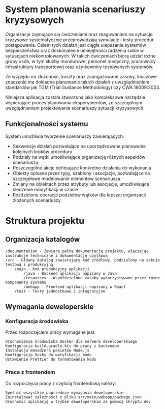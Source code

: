 # System planowania scenariuszy kryzysowych

Organizacje zajmujące się ćwiczeniami oraz reagowaniem na sytuacje kryzysowe systematycznie przeprowadzają symulacje i testy procedur postępowania. Celem tych działań jest ciągłe ulepszanie systemów bezpieczeństwa oraz doskonalenie umiejętności radzenia sobie w sytuacjach niekontrolowanych. W takich ćwiczeniach biorą udział różne grupy osób, w tym służby mundurowe, personel medyczny, pracownicy infrastruktury transportowej oraz użytkownicy testowanych systemów.

Ze względu na złożoność, koszty oraz zaangażowane zasoby, kluczowe znaczenie ma dokładne planowanie takich działań z uwzględnieniem standardów jak TGM (Trial Guidance Methodology) czy CWA 18009:2023.

Niniejsza aplikacja została stworzona jako kompleksowe narzędzie wspierające proces planowania eksperymentów, ze szczególnym uwzględnieniem projektowania scenariuszy sytuacji kryzysowych.

## Funkcjonalności systemu

System umożliwia tworzenie scenariuszy zawierających:

* Sekwencje działań pozwalające na uporządkowane planowanie kolejnych kroków procedury
* Podziały na wątki umożliwiające organizację różnych aspektów scenariusza
* Poszczególne akcje definiujące konkretne działania do wykonania
* Obiekty opisane przez typy, szablony i asocjacje, pozwalające na szczegółowe modelowanie elementów scenariusza
* Zmiany na obiektach przez atrybuty lub asocjacje, umożliwiające śledzenie modyfikacji w czasie
* Rozdzielone operacje podziałów wątków dla lepszej organizacji złożonych scenariuszy

# Struktura projektu
## Organizacja katalogów

    /documentation - Zawiera pełną dokumentację projektu, włączając instrukcje techniczne i dokumentację użytkową
    /src - Główny katalog zawierający kod źródłowy, podzielony na sekcje testową i produkcyjną
        /main - Kod produkcyjny aplikacji
            /java - Backend aplikacji napisany w Java
            /resources - Współdzielone zasoby wykorzystywane przez różne komponenty systemu
            /webapp - Frontend aplikacji napisany w React
        /test - Testy jednostkowe i integracyjne

## Wymagania deweloperskie
### Konfiguracja środowiska

Przed rozpoczęciem pracy wymagane jest:

    Uruchomienie środowiska Docker dla serwera developerskiego
    Konfiguracja build.gradle.kts do pracy z backendem
    Instalacja menadżera pakietów Node.js
    Konfiguracja Husky do weryfikacji kodu
    Ustawienie Prettier do formatowania kodu

### Praca z frontendem

Do rozpoczęcia pracy z częścią frontendową należy:

    Spełnić wszystkie poprzednie wymagania deweloperskie
    Zainstalować zależności z pliku src/main/webapp/package.json
    Uruchomić aplikację w trybie deweloperskim za pomocą skryptu dev

